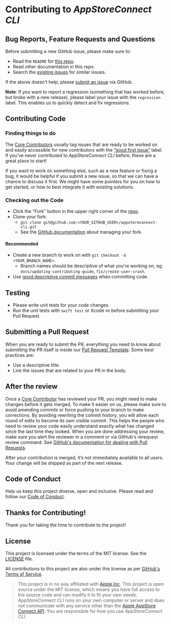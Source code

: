 # Contributing to _AppStoreConnect CLI_

## Bug Reports, Feature Requests and Questions

Before submitting a new GitHub issue, please make sure to:

- Read the `README` for [this repo][readme].
- Read other documentation in this repo.
- Search the [existing issues][issues] for similar issues.

If the above doesn't help, please [submit an issue][new-issue] via GitHub.

**Note**: If you want to report a regression (something that has worked before, but broke with a new release), please label your issue with the `regression` label. This enables us to quickly detect and fix regressions.

## Contributing Code

### Finding things to do

The [Core Contributors][core-contributor] usually tag issues that are ready to be worked on and easily accessible for new contributors with the [“good first issue”][good-first-issue] label. If you’ve never contributed to _AppStoreConnect CLI_ before, these are a great place to start!

If you want to work on something else, such as a new feature or fixing a bug, it would be helpful if you submit a new issue, so that we can have a chance to discuss it first. We might have some pointers for you on how to get started, or how to best integrate it with existing solutions.

### Checking out the Code

- Click the “Fork” button in the upper right corner of the [repo][repo].
- Clone your fork:
  - `git clone git@github.com:<YOUR_GITHUB_USER>/appstoreconnect-cli.git`
  - See the [GitHub documentation][fork-docs] about managing your fork.

#### Recommended

- Create a new branch to work on with `git checkout -b <YOUR_BRANCH_NAME>`.
  - Branch names should be descriptive of what you're working on, eg: `docs/updating-contributing-guide`, `fix/create-user-crash`.
- Use [good descriptive commit messages][commit-messages] when committing code.

## Testing

- Please write unit tests for your code changes. 
- Run the unit tests with `swift test` or Xcode `⌘U` before submitting your Pull Request.

## Submitting a Pull Request

When you are ready to submit the PR, everything you need to know about submitting the PR itself is inside our [Pull Request Template][pr-template]. Some best practices are:

- Use a descriptive title.
- Link the issues that are related to your PR in the body.

## After the review

Once a [Core Contributor][core-contributor] has reviewed your PR, you might need to make changes before it gets merged. To make it easier on us, please make sure to avoid amending commits or force pushing to your branch to make corrections. By avoiding rewriting the commit history, you will allow each round of edits to become its own visible commit. This helps the people who need to review your code easily understand exactly what has changed since the last time they looked. When you are done addressing your review, make sure you alert the reviewer in a comment or via GitHub's rerequest review command. See [GitHub's documentation for dealing with Pull Requests][pr-docs].

After your contribution is merged, it’s not immediately available to all users. Your change will be shipped as part of the next release.

## Code of Conduct

Help us keep this project diverse, open and inclusive. Please read and follow our [Code of Conduct][code-of-conduct].

## Thanks for Contributing!

Thank you for taking the time to contribute to the project!

## License

This project is licensed under the terms of the MIT license. See the [LICENSE][license] file. 

All contributions to this project are also under this license as per [GitHub's Terms of Service][github-terms-contribution].

> This project is in no way affiliated with [Apple Inc][apple]. This project is open source under the MIT license, which means you have full access to the source code and can modify it to fit your own needs. _AppStoreConnect CLI_ runs on your own computer or server and does not communicate with any service other than the [Apple AppStore Connect API](appstore-connect-api). You are responsible for how you use _AppStoreConnect CLI_.

<!-- Links: -->
[readme]: https://github.com/ittybittyapps/appstoreconnect-cli#readme
[issues]: https://github.com/ittybittyapps/appstoreconnect-cli/issues
[new-issue]: https://github.com/ittybittyapps/appstoreconnect-cli/issues/new/choose
[github-terms-contribution]: https://help.github.com/en/github/site-policy/github-terms-of-service#6-contributions-under-repository-license
[code-of-conduct]: CODE_OF_CONDUCT.md
[core-contributor]: CORE_CONTRIBUTOR.md
[license]: LICENSE
[apple]: https://apple.com
[appstore-connect-api]: https://developer.apple.com/app-store-connect/api/
[good-first-issue]: https://github.com/ittybittyapps/appstoreconnect-cli/labels/good%20first%20issue
[repo]: https://github.com/ittybittyapps/appstoreconnect-cli
[commit-messages]: https://chris.beams.io/posts/git-commit/
[fork-docs]: https://help.github.com/articles/working-with-forks/
[pr-template]: .github/PULL_REQUEST_TEMPLATE.md
[pr-docs]: https://help.github.com/en/github/collaborating-with-issues-and-pull-requests/requesting-a-pull-request-review
